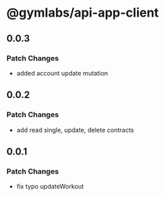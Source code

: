 # @gymlabs/api-app-client

## 0.0.3

### Patch Changes

- added account update mutation

## 0.0.2

### Patch Changes

- add read single, update, delete contracts

## 0.0.1

### Patch Changes

- fix typo updateWorkout
